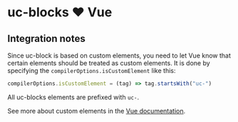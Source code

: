 # uc-blocks ❤️ Vue

## Integration notes

Since uc-block is based on custom elements, you need to let Vue know that
certain elements should be treated as custom elements.
It is done by specifying the `compilerOptions.isCustomElement` like this:

```js
compilerOptions.isCustomElement = (tag) => tag.startsWith("uc-")
```

All uc-blocks elements are prefixed with `uc-`.

See more about custom elements in the [Vue documentation](https://vuejs.org/guide/extras/web-components.html#using-custom-elements-in-vue).

